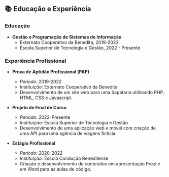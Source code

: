 ## 📚 Educação e Experiência

### Educação

- **Gestão e Programação de Sistemas de Informação**
  - Externato Cooperativo da Benedita, 2019-2022
  - Escola Superior de Tecnologia e Gestão, 2022 - Presente

### Experiência Profissional

- **Prova de Aptidão Profissional (PAP)**
   - *Período:* 2019-2022
   - *Instituição:* Externato Cooperativo da Benedita
   - Desenvolvimento de um site web para uma Sapataria utilizando PHP, HTML, CSS e Javascript.

- **Projeto de Final de Curso**
   - *Período:* 2022-Presente
   - *Instituição:* Escola Superior de Tecnologia e Gestão
   - Desenvolvimento de uma aplicação web e móvel com criação de uma API para uma agência de viagens fictícia.

- **Estágio Profissional**
   - *Período:* 2020-2022
   - *Instituição:* Escola Condução Beneditense
   - Criação e desenvolvimento de conteúdos em apresentação Prezi e em Word para as aulas de código.